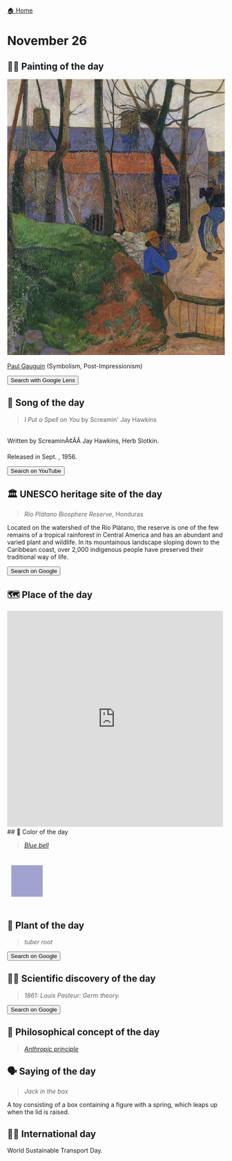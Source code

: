 
[🏠 Home](../../index.md)

# November 26

## 🧑‍🎨 Painting of the day

<img width="600" src="../img/Paul_Gauguin_4.jpg">

[Paul Gauguin](http://en.wikipedia.org/wiki/Paul_Gauguin) (Symbolism, Post-Impressionism)

<button class="btn btn-success"
onclick=" window.open('https://lens.google.com/uploadbyurl?url=https://iretes.github.io/one-a-day/data/img/Paul_Gauguin_4.jpg','_blank')">
Search with Google Lens
</button>

## 🎼 Song of the day

> *I Put a Spell on You*
by Screamin' Jay Hawkins

<br />Written by ScreaminÃ¢ÂÂ Jay Hawkins, Herb Slotkin.

Released in Sept. , 1956.

<button class="btn btn-success"
onclick=" window.open('http://www.youtube.com/search?q=I Put a Spell on You by Screamin  Jay Hawkins','_blank')">
Search on YouTube
</button>

## 🏛️ UNESCO heritage site of the day

> *Río Plátano Biosphere Reserve*, Honduras

<p>Located on the watershed of the R&iacute;o Pl&aacute;tano, the reserve is one of the few remains of a tropical rainforest in Central America and has an abundant and varied plant and wildlife. In its mountainous landscape sloping down to the Caribbean coast, over 2,000 indigenous people have preserved their traditional way of life.</p>

<button class="btn btn-success"
onclick=" window.open('http://www.google.com/search?q=Río Plátano Biosphere Reserve','_blank')">
Search on Google
</button>

## 🗺️ Place of the day

<iframe
src="https://www.mapcrunch.com"
name="mapcrunch"
width="500"
height="500"
allowTransparency="true"
scrolling="no"
frameborder="0"
>
</iframe>
## 🎨 Color of the day

> *[Blue bell](https://en.wikipedia.org/wiki/List_of_Crayola_crayon_colors#Standard_colors)*

<div style="color:#A2A2D0; font-size: 100px;">&#9632;</div>

## 🌿 Plant of the day

> *tuber root*

<button class="btn btn-success"
onclick=" window.open('http://www.google.com/search?q=tuber root','_blank')">
Search on Google
</button>

## 🧑‍🔬 Scientific discovery of the day

> *1861: Louis Pasteur: Germ theory.*

<button class="btn btn-success"
onclick=" window.open('http://www.google.com/search?q=1861: Louis Pasteur: Germ theory.','_blank')"> 
Search on Google
</button>

## 💭 Philosophical concept of the day

> *[Anthropic principle](https://en.wikipedia.org/wiki/Anthropic_principle)*

## 🗣️ Saying of the day

> *Jack in the box*

A toy consisting of a box containing a figure with a spring, which leaps up when the lid is raised. 

## 🏳️‍🌈 International day

World Sustainable Transport Day.